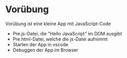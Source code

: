 # Vorübung
Vorübung ist eine kleine App mit JavaScript-Code
- Pre.js-Datei, die "Hello JavaScript" im DOM ausgibt
- Pre.html-Datei, welche die js-Datei aufnimmt
- Starten der App in vscode
- Debuggen der App im Browser
